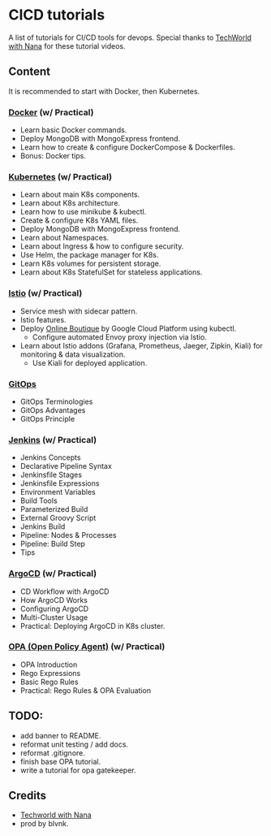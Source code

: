 # CICD tutorials

A list of tutorials for CI/CD tools for devops. Special thanks to [TechWorld with Nana](https://www.youtube.com/c/TechWorldwithNana) for these tutorial videos.

## Content

It is recommended to start with Docker, then Kubernetes.

### [Docker](docker%20tutorial/README.md) (w/ Practical)

- Learn basic Docker commands.
- Deploy MongoDB with MongoExpress frontend.
- Learn how to create & configure DockerCompose & Dockerfiles.
- Bonus: Docker tips.

### [Kubernetes](kubernetes%20tutorial/README.md) (w/ Practical)

- Learn about main K8s components.
- Learn about K8s architecture.
- Learn how to use minikube & kubectl.
- Create & configure K8s YAML files.
- Deploy MongoDB with MongoExpress frontend.
- Learn about Namespaces.
- Learn about Ingress & how to configure security.
- Use Helm, the package manager for K8s.
- Learn K8s volumes for persistent storage.
- Learn about K8s StatefulSet for stateless applications. 

### [Istio](istio%20tutorial/README.md) (w/ Practical)

- Service mesh with sidecar pattern.
- Istio features.
- Deploy [Online Boutique](https://github.com/GoogleCloudPlatform/microservices-demo) by Google Cloud Platform using kubectl.
  - Configure automated Envoy proxy injection via Istio.
- Learn about Istio addons (Grafana, Prometheus, Jaeger, Zipkin, Kiali) for monitoring & data visualization.
  - Use Kiali for deployed application.

### [GitOps](gitops%20concepts/README.md)

- GitOps Terminologies
- GitOps Advantages
- GitOps Principle

### [Jenkins](jenkins%20tutorial/README.md) (w/ Practical)

- Jenkins Concepts
- Declarative Pipeline Syntax
- Jenkinsfile Stages
- Jenkinsfile Expressions
- Environment Variables
- Build Tools
- Parameterized Build
- External Groovy Script
- Jenkins Build
- Pipeline: Nodes & Processes
- Pipeline: Build Step 
- Tips

### [ArgoCD](argocd%20tutorial/README.md) (w/ Practical)

- CD Workflow with ArgoCD
- How ArgoCD Works
- Configuring ArgoCD
- Multi-Cluster Usage
- Practical: Deploying ArgoCD in K8s cluster.

### [OPA (Open Policy Agent)](opa%20tutorial/README.md) (w/ Practical)

- OPA Introduction
- Rego Expressions
- Basic Rego Rules
- Practical: Rego Rules & OPA Evaluation

## TODO:

- add banner to README.
- reformat unit testing / add docs.
- reformat .gitignore.
- finish base OPA tutorial.
- write a tutorial for opa gatekeeper.

## Credits

- [Techworld with Nana](https://twitter.com/Njuchi_)
- prod by blvnk.